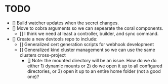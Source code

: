 # TODO
* [] Build watcher updates when the secret changes.
* [] Move to cobra arguments so we can sepearate the coral components.
  * [] I think we need at least a controller, builder, and sync command.
* [] Create a new devtools repo to include:
  * [] Generalized cert generation scripts for webhook development
  * [] Generalized kind cluster management so we can use the same clusters cross-project
    * [] Note: the mounted directory will be an issue.  How do we do either 1) dynamic mounts or 2) do we open it up to all configured directories, or 3) open it up to an entire home folder (not a good one)?

